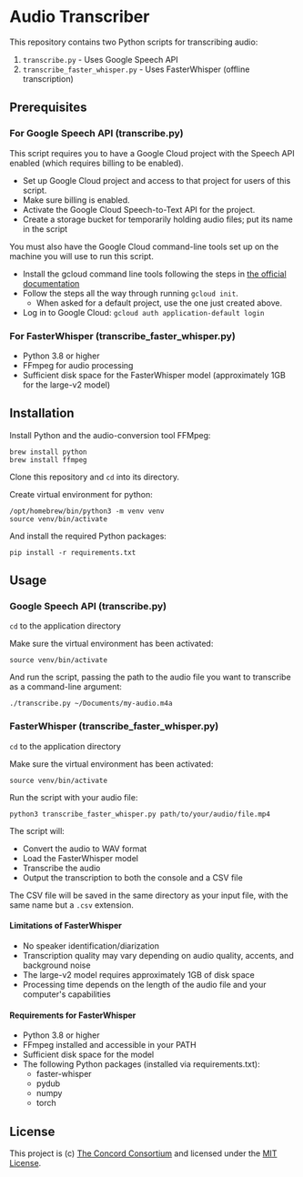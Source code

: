 # Audio Transcriber

This repository contains two Python scripts for transcribing audio:
1. `transcribe.py` - Uses Google Speech API
2. `transcribe_faster_whisper.py` - Uses FasterWhisper (offline transcription)

## Prerequisites

### For Google Speech API (transcribe.py)

This script requires you to have a Google Cloud project with the Speech API enabled (which requires billing to be enabled).

- Set up Google Cloud project and access to that project for users of this script.
- Make sure billing is enabled.
- Activate the Google Cloud Speech-to-Text API for the project.
- Create a storage bucket for temporarily holding audio files; put its name in the script

You must also have the Google Cloud command-line tools set up on the machine you will use to run this script.

- Install the gcloud command line tools following the steps in [the official documentation](https://cloud.google.com/sdk/docs/install)
- Follow the steps all the way through running `gcloud init`.
  - When asked for a default project, use the one just created above.
- Log in to Google Cloud: `gcloud auth application-default login`

### For FasterWhisper (transcribe_faster_whisper.py)

- Python 3.8 or higher
- FFmpeg for audio processing
- Sufficient disk space for the FasterWhisper model (approximately 1GB for the large-v2 model)

## Installation

Install Python and the audio-conversion tool FFMpeg:

```shell
brew install python
brew install ffmpeg
```

Clone this repository and `cd` into its directory.

Create virtual environment for python:

```shell
/opt/homebrew/bin/python3 -m venv venv
source venv/bin/activate
```

And install the required Python packages:

```shell
pip install -r requirements.txt
```

## Usage

### Google Speech API (transcribe.py)

`cd` to the application directory

Make sure the virtual environment has been activated:

```shell
source venv/bin/activate
```

And run the script, passing the path to the audio file you want to transcribe as a command-line argument:

```shell
./transcribe.py ~/Documents/my-audio.m4a
```

### FasterWhisper (transcribe_faster_whisper.py)

`cd` to the application directory

Make sure the virtual environment has been activated:

```shell
source venv/bin/activate
```

Run the script with your audio file:

```shell
python3 transcribe_faster_whisper.py path/to/your/audio/file.mp4
```

The script will:
- Convert the audio to WAV format
- Load the FasterWhisper model
- Transcribe the audio
- Output the transcription to both the console and a CSV file

The CSV file will be saved in the same directory as your input file, with the same name but a `.csv` extension.

#### Limitations of FasterWhisper

- No speaker identification/diarization
- Transcription quality may vary depending on audio quality, accents, and background noise
- The large-v2 model requires approximately 1GB of disk space
- Processing time depends on the length of the audio file and your computer's capabilities

#### Requirements for FasterWhisper

- Python 3.8 or higher
- FFmpeg installed and accessible in your PATH
- Sufficient disk space for the model
- The following Python packages (installed via requirements.txt):
  - faster-whisper
  - pydub
  - numpy
  - torch

## License

This project is (c) [The Concord Consortium](https://concord.org) and licensed under the [MIT License](LICENSE).
